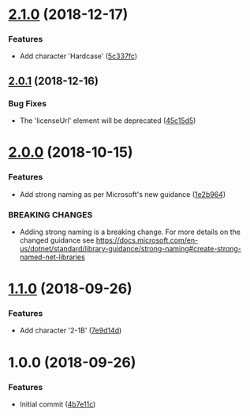 # [2.1.0](https://github.com/michael-wolfenden/Reference.AzurePipelines/compare/v2.0.1...v2.1.0) (2018-12-17)


### Features

* Add character 'Hardcase' ([5c337fc](https://github.com/michael-wolfenden/Reference.AzurePipelines/commit/5c337fc))

## [2.0.1](https://github.com/michael-wolfenden/Reference.AzurePipelines/compare/v2.0.0...v2.0.1) (2018-12-16)


### Bug Fixes

* The 'licenseUrl' element will be deprecated ([45c15d5](https://github.com/michael-wolfenden/Reference.AzurePipelines/commit/45c15d5))

# [2.0.0](https://github.com/michael-wolfenden/Reference.AzurePipelines/compare/v1.1.0...v2.0.0) (2018-10-15)


### Features

* Add strong naming as per Microsoft's new guidance ([1e2b964](https://github.com/michael-wolfenden/Reference.AzurePipelines/commit/1e2b964))


### BREAKING CHANGES

* Adding strong naming is a breaking change.
For more details on the changed guidance see
https://docs.microsoft.com/en-us/dotnet/standard/library-guidance/strong-naming#create-strong-named-net-libraries

# [1.1.0](https://github.com/michael-wolfenden/Reference.AzurePipelines/compare/v1.0.0...v1.1.0) (2018-09-26)


### Features

* Add character '2-1B' ([7e9d14d](https://github.com/michael-wolfenden/Reference.AzurePipelines/commit/7e9d14d))

# 1.0.0 (2018-09-26)


### Features

* Initial commit ([4b7e11c](https://github.com/michael-wolfenden/Reference.AzurePipelines/commit/4b7e11c))
